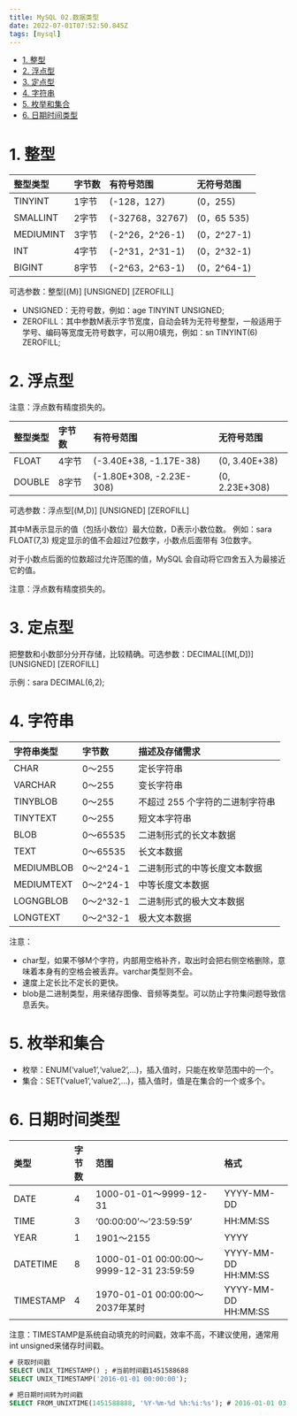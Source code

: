 ```yaml
---
title: MySQL 02.数据类型
date: 2022-07-01T07:52:50.845Z
tags: [mysql]
---
```

- [1. 整型](#1-整型)
- [2. 浮点型](#2-浮点型)
- [3. 定点型](#3-定点型)
- [4. 字符串](#4-字符串)
- [5. 枚举和集合](#5-枚举和集合)
- [6. 日期时间类型](#6-日期时间类型)

# 1. 整型

| 整型类型  | 字节数 | 有符号范围      | 无符号范围  |
| :-------- | :----- | :-------------- | :---------- |
| TINYINT   | 1字节  | (-128，127)     | (0，255)    |
| SMALLINT  | 2字节  | (-32768，32767) | (0，65 535) |
| MEDIUMINT | 3字节  | (-2^26，2^26-1) | (0，2^27-1) |
| INT       | 4字节  | (-2^31，2^31-1) | (0，2^32-1) |
| BIGINT    | 8字节  | (-2^63，2^63-1) | (0，2^64-1) |

可选参数：整型[(M)] [UNSIGNED] [ZEROFILL]

- UNSIGNED：无符号数，例如：age TINYINT UNSIGNED;
- ZEROFILL：其中参数M表示字节宽度，自动会转为无符号整型，一般适用于学号、编码等宽度无符号数字，可以用0填充，例如：sn TINYINT(6) ZEROFILL;

# 2. 浮点型

注意：浮点数有精度损失的。

| 整型类型 | 字节数 | 有符号范围               | 无符号范围     |
| :------- | :----- | :----------------------- | :------------- |
| FLOAT    | 4字节  | (-3.40E+38, -1.17E-38)   | (0, 3.40E+38)  |
| DOUBLE   | 8字节  | (-1.80E+308, -2.23E-308) | (0, 2.23E+308) |

可选参数：浮点型[(M,D)] [UNSIGNED] [ZEROFILL]

其中M表示显示的值（包括小数位）最大位数，D表示小数位数。 例如：sara FLOAT(7,3) 规定显示的值不会超过7位数字，小数点后面带有 3位数字。

对于小数点后面的位数超过允许范围的值，MySQL 会自动将它四舍五入为最接近它的值。

注意：浮点数有精度损失的。

# 3. 定点型

把整数和小数部分分开存储，比较精确。可选参数：DECIMAL[(M[,D])] [UNSIGNED] [ZEROFILL]

示例：sara DECIMAL(6,2);

# 4. 字符串

| 字符串类型 | 字节数    | 描述及存储需求                  |
| :--------- | :-------- | :------------------------------ |
| CHAR       | 0～255    | 定长字符串                      |
| VARCHAR    | 0～255    | 变长字符串                      |
| TINYBLOB   | 0～255    | 不超过 255 个字符的二进制字符串 |
| TINYTEXT   | 0～255    | 短文本字符串                    |
| BLOB       | 0～65535  | 二进制形式的长文本数据          |
| TEXT       | 0～65535  | 长文本数据                      |
| MEDIUMBLOB | 0～2^24-1 | 二进制形式的中等长度文本数据    |
| MEDIUMTEXT | 0～2^24-1 | 中等长度文本数据                |
| LOGNGBLOB  | 0～2^32-1 | 二进制形式的极大文本数据        |
| LONGTEXT   | 0～2^32-1 | 极大文本数据                    |

注意：

- char型，如果不够M个字符，内部用空格补齐，取出时会把右侧空格删除，意味着本身有的空格会被丢弃。varchar类型则不会。
- 速度上定长比不定长的更快。
- blob是二进制类型，用来储存图像、音频等类型。可以防止字符集问题导致信息丢失。

# 5. 枚举和集合

- 枚举：ENUM(‘value1’,‘value2’,…)，插入值时，只能在枚举范围中的一个。
- 集合：SET(‘value1’,‘value2’,…)，插入值时，值是在集合的一个或多个。

# 6. 日期时间类型

| 类型      | 字节数 | 范围                                     | 格式                |
| :-------- | :----- | :--------------------------------------- | :------------------ |
| DATE      | 4      | 1000-01-01～9999-12-31                   | YYYY-MM-DD          |
| TIME      | 3      | ‘00:00:00’～’23:59:59’                   | HH:MM:SS            |
| YEAR      | 1      | 1901～2155                               | YYYY                |
| DATETIME  | 8      | 1000-01-01 00:00:00～9999-12-31 23:59:59 | YYYY-MM-DD HH:MM:SS |
| TIMESTAMP | 4      | 1970-01-01 00:00:00～2037年某时          | YYYY-MM-DD HH:MM:SS |

注意：TIMESTAMP是系统自动填充的时间戳，效率不高，不建议使用，通常用int unsigned来储存时间戳。

```sql
# 获取时间戳
SELECT UNIX_TIMESTAMP() ; #当前时间戳1451588688
SELECT UNIX_TIMESTAMP('2016-01-01 00:00:00');

# 把日期时间转为时间戳
SELECT FROM_UNIXTIME(1451588888, '%Y-%m-%d %h:%i:%s'); # 2016-01-01 03:08:08
```